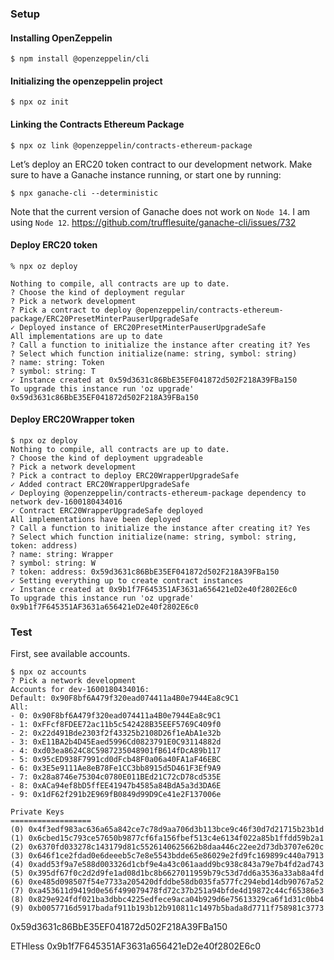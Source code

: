 ### Setup

#### Installing OpenZeppelin
```commandline
$ npm install @openzeppelin/cli
```

#### Initializing the openzeppelin project
```commandline
$ npx oz init
```

#### Linking the Contracts Ethereum Package
```commandline
$ npx oz link @openzeppelin/contracts-ethereum-package
```

Let’s deploy an ERC20 token contract to our development network.
Make sure to have a Ganache instance running, or start one by running:
```commandline
$ npx ganache-cli --deterministic
```
Note that the current version of Ganache does not work on `Node 14`.
I am using `Node 12`.
https://github.com/trufflesuite/ganache-cli/issues/732

#### Deploy ERC20 token
```commandline
% npx oz deploy

Nothing to compile, all contracts are up to date.
? Choose the kind of deployment regular
? Pick a network development
? Pick a contract to deploy @openzeppelin/contracts-ethereum-package/ERC20PresetMinterPauserUpgradeSafe
✓ Deployed instance of ERC20PresetMinterPauserUpgradeSafe
All implementations are up to date
? Call a function to initialize the instance after creating it? Yes
? Select which function initialize(name: string, symbol: string)
? name: string: Token
? symbol: string: T
✓ Instance created at 0x59d3631c86BbE35EF041872d502F218A39FBa150
To upgrade this instance run 'oz upgrade'
0x59d3631c86BbE35EF041872d502F218A39FBa150
```

#### Deploy ERC20Wrapper token
```commandline
$ npx oz deploy
Nothing to compile, all contracts are up to date.
? Choose the kind of deployment upgradeable
? Pick a network development
? Pick a contract to deploy ERC20WrapperUpgradeSafe
✓ Added contract ERC20WrapperUpgradeSafe
✓ Deploying @openzeppelin/contracts-ethereum-package dependency to network dev-1600180434016
✓ Contract ERC20WrapperUpgradeSafe deployed
All implementations have been deployed
? Call a function to initialize the instance after creating it? Yes
? Select which function initialize(name: string, symbol: string, token: address)
? name: string: Wrapper
? symbol: string: W
? token: address: 0x59d3631c86BbE35EF041872d502F218A39FBa150
✓ Setting everything up to create contract instances
✓ Instance created at 0x9b1f7F645351AF3631a656421eD2e40f2802E6c0
To upgrade this instance run 'oz upgrade'
0x9b1f7F645351AF3631a656421eD2e40f2802E6c0
```

### Test
First, see available accounts.
```commandline
$ npx oz accounts
? Pick a network development
Accounts for dev-1600180434016:
Default: 0x90F8bf6A479f320ead074411a4B0e7944Ea8c9C1
All:
- 0: 0x90F8bf6A479f320ead074411a4B0e7944Ea8c9C1
- 1: 0xFFcf8FDEE72ac11b5c542428B35EEF5769C409f0
- 2: 0x22d491Bde2303f2f43325b2108D26f1eAbA1e32b
- 3: 0xE11BA2b4D45Eaed5996Cd0823791E0C93114882d
- 4: 0xd03ea8624C8C5987235048901fB614fDcA89b117
- 5: 0x95cED938F7991cd0dFcb48F0a06a40FA1aF46EBC
- 6: 0x3E5e9111Ae8eB78Fe1CC3bb8915d5D461F3Ef9A9
- 7: 0x28a8746e75304c0780E011BEd21C72cD78cd535E
- 8: 0xACa94ef8bD5ffEE41947b4585a84BdA5a3d3DA6E
- 9: 0x1dF62f291b2E969fB0849d99D9Ce41e2F137006e

Private Keys
==================
(0) 0x4f3edf983ac636a65a842ce7c78d9aa706d3b113bce9c46f30d7d21715b23b1d
(1) 0x6cbed15c793ce57650b9877cf6fa156fbef513c4e6134f022a85b1ffdd59b2a1
(2) 0x6370fd033278c143179d81c5526140625662b8daa446c22ee2d73db3707e620c
(3) 0x646f1ce2fdad0e6deeeb5c7e8e5543bdde65e86029e2fd9fc169899c440a7913
(4) 0xadd53f9a7e588d003326d1cbf9e4a43c061aadd9bc938c843a79e7b4fd2ad743
(5) 0x395df67f0c2d2d9fe1ad08d1bc8b6627011959b79c53d7dd6a3536a33ab8a4fd
(6) 0xe485d098507f54e7733a205420dfddbe58db035fa577fc294ebd14db90767a52
(7) 0xa453611d9419d0e56f499079478fd72c37b251a94bfde4d19872c44cf65386e3
(8) 0x829e924fdf021ba3dbbc4225edfece9aca04b929d6e75613329ca6f1d31c0bb4
(9) 0xb0057716d5917badaf911b193b12b910811c1497b5bada8d7711f758981c3773
```

0x59d3631c86BbE35EF041872d502F218A39FBa150

ETHless 0x9b1f7F645351AF3631a656421eD2e40f2802E6c0

